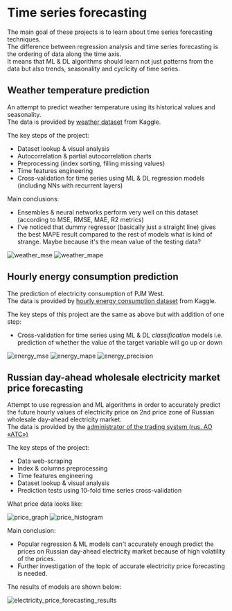 # Time series forecasting

The main goal of these projects is to learn about time series forecasting techniques.\
The difference between regression analysis and time series forecasting is the ordering of data along the time axis.\
It means that ML & DL algorithms should learn not just patterns from the data but also trends, seasonality and cyclicity of time series.

## Weather temperature prediction

An attempt to predict weather temperature using its historical values and seasonality.\
The data is provided by [weather dataset](https://www.kaggle.com/datasets/muthuj7/weather-dataset) from Kaggle.

The key steps of the project:
* Dataset lookup & visual analysis
* Autocorrelation & partial autocorrelation charts
* Preprocessing (index sorting, filling missing values)
* Time features engineering
* Cross-validation for time series using ML & DL regression models (including NNs with recurrent layers)

Main conclusions:
* Ensembles & neural networks perform very well on this dataset (according to MSE, RMSE, MAE, R2 metrics)
* I've noticed that dummy regressor (basically just a straight line) gives the best MAPE result compared to the rest of models what is kind of strange. Maybe because it's the mean value of the testing data?

![weather_mse](weather_mse.png)
![weather_mape](weather_mape.png)

## Hourly energy consumption prediction

The prediction of electricity consumption of PJM West.\
The data is provided by [hourly energy consumption dataset](https://www.kaggle.com/datasets/robikscube/hourly-energy-consumption) from Kaggle.

The key steps of this project are the same as above but with addition of one step:
* Cross-validation for time series using ML & DL *classification* models i.e. prediction of whether the value of the target variable will go up or down

![energy_mse](energy_mse.png)
![energy_mape](energy_mape.png)
![energy_precision](energy_precision.png)

## Russian day-ahead wholesale electricity market price forecasting

Attempt to use regression and ML algorithms in order to accurately predict the future hourly values of electricity price on 2nd price zone of Russian wholesale day-ahead electricity market.\
The data is provided by the [administrator of the trading system (rus. АО «АТС»)](https://www.atsenergo.ru/results/rsv/index?zone=1)

The key steps of the project:
* Data web-scraping
* Index & columns preprocessing
* Time features engineering
* Dataset lookup & visual analysis
* Prediction tests using 10-fold time series cross-validation

What price data looks like:

![price_graph](price_graph.png)
![price_histogram](price_histogram.png)

Main conclusion:
* Popular regression & ML models can't accurately enough predict the prices on Russian day-ahead electricity market because of high volatility of the prices. 
* Further investigation of the topic of accurate electricity price forecasting is needed.

The results of models are shown below:

![electricity_price_forecasting_results](electricity_price_forecasting_results_2.png)
